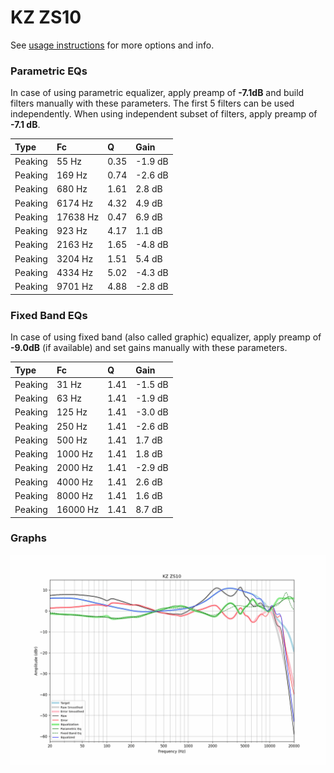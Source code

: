 # KZ ZS10
See [usage instructions](https://github.com/jaakkopasanen/AutoEq#usage) for more options and info.

### Parametric EQs
In case of using parametric equalizer, apply preamp of **-7.1dB** and build filters manually
with these parameters. The first 5 filters can be used independently.
When using independent subset of filters, apply preamp of **-7.1 dB**.

| Type    | Fc       |    Q | Gain    |
|:--------|:---------|:-----|:--------|
| Peaking | 55 Hz    | 0.35 | -1.9 dB |
| Peaking | 169 Hz   | 0.74 | -2.6 dB |
| Peaking | 680 Hz   | 1.61 | 2.8 dB  |
| Peaking | 6174 Hz  | 4.32 | 4.9 dB  |
| Peaking | 17638 Hz | 0.47 | 6.9 dB  |
| Peaking | 923 Hz   | 4.17 | 1.1 dB  |
| Peaking | 2163 Hz  | 1.65 | -4.8 dB |
| Peaking | 3204 Hz  | 1.51 | 5.4 dB  |
| Peaking | 4334 Hz  | 5.02 | -4.3 dB |
| Peaking | 9701 Hz  | 4.88 | -2.8 dB |

### Fixed Band EQs
In case of using fixed band (also called graphic) equalizer, apply preamp of **-9.0dB**
(if available) and set gains manually with these parameters.

| Type    | Fc       |    Q | Gain    |
|:--------|:---------|:-----|:--------|
| Peaking | 31 Hz    | 1.41 | -1.5 dB |
| Peaking | 63 Hz    | 1.41 | -1.9 dB |
| Peaking | 125 Hz   | 1.41 | -3.0 dB |
| Peaking | 250 Hz   | 1.41 | -2.6 dB |
| Peaking | 500 Hz   | 1.41 | 1.7 dB  |
| Peaking | 1000 Hz  | 1.41 | 1.8 dB  |
| Peaking | 2000 Hz  | 1.41 | -2.9 dB |
| Peaking | 4000 Hz  | 1.41 | 2.6 dB  |
| Peaking | 8000 Hz  | 1.41 | 1.6 dB  |
| Peaking | 16000 Hz | 1.41 | 8.7 dB  |

### Graphs
![](./KZ%20ZS10.png)
